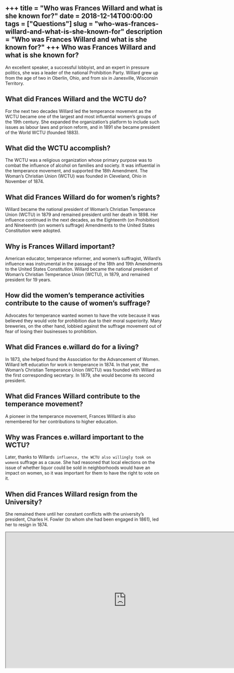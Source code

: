 +++
title = "Who was Frances Willard and what is she known for?"
date = 2018-12-14T00:00:00
tags = ["Questions"]
slug = "who-was-frances-willard-and-what-is-she-known-for"
description = "Who was Frances Willard and what is she known for?"
+++
Who was Frances Willard and what is she known for?
--------------------------------------------------

An excellent speaker, a successful lobbyist, and an expert in pressure politics, she was a leader of the national Prohibition Party. Willard grew up from the age of two in Oberlin, Ohio, and from six in Janesville, Wisconsin Territory.

What did Frances Willard and the WCTU do?
-----------------------------------------

For the next two decades Willard led the temperance movement as the WCTU became one of the largest and most influential women’s groups of the 19th century. She expanded the organization’s platform to include such issues as labour laws and prison reform, and in 1891 she became president of the World WCTU (founded 1883).

What did the WCTU accomplish?
-----------------------------

The WCTU was a religious organization whose primary purpose was to combat the influence of alcohol on families and society. It was influential in the temperance movement, and supported the 18th Amendment. The Woman’s Christian Union (WCTU) was founded in Cleveland, Ohio in November of 1874.

What did Frances Willard do for women’s rights?
-----------------------------------------------

Willard became the national president of Woman’s Christian Temperance Union (WCTU) in 1879 and remained president until her death in 1898. Her influence continued in the next decades, as the Eighteenth (on Prohibition) and Nineteenth (on women’s suffrage) Amendments to the United States Constitution were adopted.

Why is Frances Willard important?
---------------------------------

American educator, temperance reformer, and women’s suffragist, Willard’s influence was instrumental in the passage of the 18th and 19th Amendments to the United States Constitution. Willard became the national president of Woman’s Christian Temperance Union (WCTU), in 1879, and remained president for 19 years.

How did the women’s temperance activities contribute to the cause of women’s suffrage?
--------------------------------------------------------------------------------------

Advocates for temperance wanted women to have the vote because it was believed they would vote for prohibition due to their moral superiority. Many breweries, on the other hand, lobbied against the suffrage movement out of fear of losing their businesses to prohibition.

What did Frances e.willard do for a living?
-------------------------------------------

In 1873, she helped found the Association for the Advancement of Women. Willard left education for work in temperance in 1874. In that year, the Woman’s Christian Temperance Union (WCTU) was founded with Willard as the first corresponding secretary. In 1879, she would become its second president.

What did Frances Willard contribute to the temperance movement?
---------------------------------------------------------------

A pioneer in the temperance movement, Frances Willard is also remembered for her contributions to higher education.

Why was Frances e.willard important to the WCTU?
------------------------------------------------

Later, thanks to Willard`s influence, the WCTU also willingly took on women`s suffrage as a cause. She had reasoned that local elections on the issue of whether liquor could be sold in neighborhoods would have an impact on women, so it was important for them to have the right to vote on it.

When did Frances Willard resign from the University?
----------------------------------------------------

She remained there until her constant conflicts with the university’s president, Charles H. Fowler (to whom she had been engaged in 1861), led her to resign in 1874.

<iframe allow="accelerometer; autoplay; clipboard-write; encrypted-media; gyroscope; picture-in-picture" allowfullscreen="" class="__youtube_prefs__  epyt-is-override  no-lazyload" data-no-lazy="1" data-origheight="433" data-origwidth="770" data-skipgform_ajax_framebjll="" height="433" id="_ytid_26792" loading="lazy" src="https://www.youtube.com/embed/TRskmaV-bgo?enablejsapi=1&autoplay=0&cc_load_policy=0&cc_lang_pref=&iv_load_policy=1&loop=0&modestbranding=0&rel=1&fs=1&playsinline=0&autohide=2&theme=dark&color=red&controls=1&" title="YouTube player" width="770"></iframe>